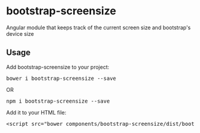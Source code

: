 # bootstrap-screensize
Angular module that keeps track of the current screen size and bootstrap's device size
<h2>Usage</h2>
<p>Add bootstrap-screensize to your project:</p>
<pre>bower i bootstrap-screensize --save</pre>
<p>OR</p>
<pre>npm i bootstrap-screensize --save</pre>
<p>Add it to your HTML file:</p>
<div>
<pre>&lt;script src="bower_components/bootstrap-screensize/dist/bootstrap-screensize.min.js"&gt;&lt;/script&gt;</pre>
</div>
